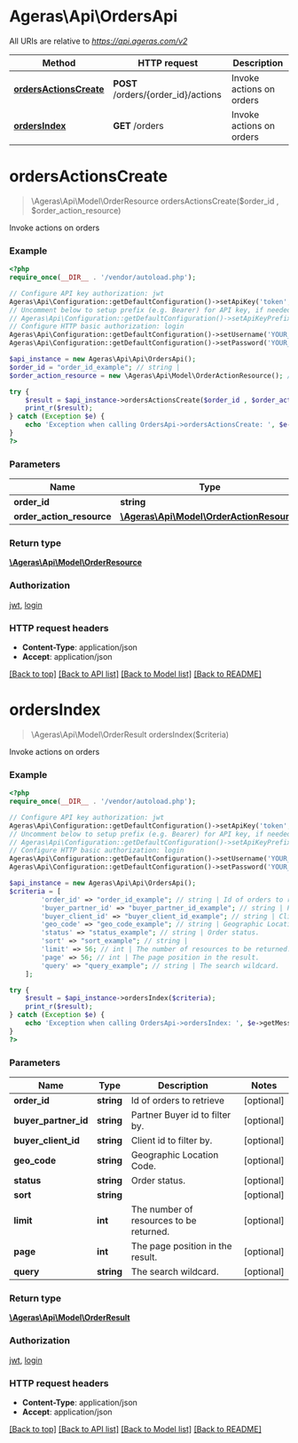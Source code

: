 # Ageras\Api\OrdersApi

All URIs are relative to *https://api.ageras.com/v2*

Method | HTTP request | Description
------------- | ------------- | -------------
[**ordersActionsCreate**](OrdersApi.md#ordersActionsCreate) | **POST** /orders/{order_id}/actions | Invoke actions on orders
[**ordersIndex**](OrdersApi.md#ordersIndex) | **GET** /orders | Invoke actions on orders


# **ordersActionsCreate**
> \Ageras\Api\Model\OrderResource ordersActionsCreate($order_id , $order_action_resource)

Invoke actions on orders

### Example
```php
<?php
require_once(__DIR__ . '/vendor/autoload.php');

// Configure API key authorization: jwt
Ageras\Api\Configuration::getDefaultConfiguration()->setApiKey('token', 'YOUR_API_KEY');
// Uncomment below to setup prefix (e.g. Bearer) for API key, if needed
// Ageras\Api\Configuration::getDefaultConfiguration()->setApiKeyPrefix('token', 'Bearer');
// Configure HTTP basic authorization: login
Ageras\Api\Configuration::getDefaultConfiguration()->setUsername('YOUR_USERNAME');
Ageras\Api\Configuration::getDefaultConfiguration()->setPassword('YOUR_PASSWORD');

$api_instance = new Ageras\Api\Api\OrdersApi();
$order_id = "order_id_example"; // string | 
$order_action_resource = new \Ageras\Api\Model\OrderActionResource(); // \Ageras\Api\Model\OrderActionResource | 

try {
    $result = $api_instance->ordersActionsCreate($order_id , $order_action_resource);
    print_r($result);
} catch (Exception $e) {
    echo 'Exception when calling OrdersApi->ordersActionsCreate: ', $e->getMessage(), PHP_EOL;
}
?>
```

### Parameters

Name | Type | Description  | Notes
------------- | ------------- | ------------- | -------------
 **order_id** | **string**|  |
 **order_action_resource** | [**\Ageras\Api\Model\OrderActionResource**](../Model/OrderActionResource.md)|  |

### Return type

[**\Ageras\Api\Model\OrderResource**](../Model/OrderResource.md)

### Authorization

[jwt](../../README.md#jwt), [login](../../README.md#login)

### HTTP request headers

 - **Content-Type**: application/json
 - **Accept**: application/json

[[Back to top]](#) [[Back to API list]](../../README.md#documentation-for-api-endpoints) [[Back to Model list]](../../README.md#documentation-for-models) [[Back to README]](../../README.md)

# **ordersIndex**
> \Ageras\Api\Model\OrderResult ordersIndex($criteria)

Invoke actions on orders

### Example
```php
<?php
require_once(__DIR__ . '/vendor/autoload.php');

// Configure API key authorization: jwt
Ageras\Api\Configuration::getDefaultConfiguration()->setApiKey('token', 'YOUR_API_KEY');
// Uncomment below to setup prefix (e.g. Bearer) for API key, if needed
// Ageras\Api\Configuration::getDefaultConfiguration()->setApiKeyPrefix('token', 'Bearer');
// Configure HTTP basic authorization: login
Ageras\Api\Configuration::getDefaultConfiguration()->setUsername('YOUR_USERNAME');
Ageras\Api\Configuration::getDefaultConfiguration()->setPassword('YOUR_PASSWORD');

$api_instance = new Ageras\Api\Api\OrdersApi();
$criteria = [
        'order_id' => "order_id_example"; // string | Id of orders to retrieve
        'buyer_partner_id' => "buyer_partner_id_example"; // string | Partner Buyer id to filter by.
        'buyer_client_id' => "buyer_client_id_example"; // string | Client id to filter by.
        'geo_code' => "geo_code_example"; // string | Geographic Location Code.
        'status' => "status_example"; // string | Order status.
        'sort' => "sort_example"; // string | 
        'limit' => 56; // int | The number of resources to be returned.
        'page' => 56; // int | The page position in the result.
        'query' => "query_example"; // string | The search wildcard.
    ];

try {
    $result = $api_instance->ordersIndex($criteria);
    print_r($result);
} catch (Exception $e) {
    echo 'Exception when calling OrdersApi->ordersIndex: ', $e->getMessage(), PHP_EOL;
}
?>
```

### Parameters

Name | Type | Description  | Notes
------------- | ------------- | ------------- | -------------
 **order_id** | **string**| Id of orders to retrieve | [optional]
 **buyer_partner_id** | **string**| Partner Buyer id to filter by. | [optional]
 **buyer_client_id** | **string**| Client id to filter by. | [optional]
 **geo_code** | **string**| Geographic Location Code. | [optional]
 **status** | **string**| Order status. | [optional]
 **sort** | **string**|  | [optional]
 **limit** | **int**| The number of resources to be returned. | [optional]
 **page** | **int**| The page position in the result. | [optional]
 **query** | **string**| The search wildcard. | [optional]

### Return type

[**\Ageras\Api\Model\OrderResult**](../Model/OrderResult.md)

### Authorization

[jwt](../../README.md#jwt), [login](../../README.md#login)

### HTTP request headers

 - **Content-Type**: application/json
 - **Accept**: application/json

[[Back to top]](#) [[Back to API list]](../../README.md#documentation-for-api-endpoints) [[Back to Model list]](../../README.md#documentation-for-models) [[Back to README]](../../README.md)

